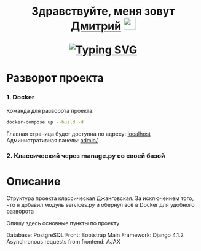 <h1 align="center">Здравствуйте, меня зовут <a href="https://krasnoyarsk.hh.ru/applicant/resumes/view?resume=b609b18aff0b2682a10039ed1f38764d654268" target="_blank">Дмитрий</a>
<img src="https://github.com/blackcater/blackcater/raw/main/images/Hi.gif" height="32"/>
<p align="center">
<a href="https://git.io/typing-svg"><img src="https://readme-typing-svg.herokuapp.com?font=Fira+Code&weight=600&pause=1000&center=true&vCenter=true&width=435&lines=%D0%AD%D1%82%D0%BE+%D0%BC%D0%BE%D1%91+%D1%82%D0%B5%D1%81%D1%82%D0%BE%D0%B2%D0%BE%D0%B5+%D0%B7%D0%B0%D0%B4%D0%B0%D0%BD%D0%B8%D0%B5" alt="Typing SVG" /></a>
</p>
</h1>

<h1>
    Разворот проекта
</h1>

<div>
<h3>1. Docker</h3>
Команда для разворота проекта:

```bash
docker-compose up --build -d
```

Главная страница будет доступна по адресу: <a href="http://localhost/" target="_blank">localhost</a><br>
Административная панель: <a href="http://localhost/admin/" target="_blank">admin/</a><br>

<h3>2. Классический через manage.py со своей базой</h3>

</div>

<h1>
    Описание
</h1>

Структура проекта классическая Джанговская. За исключением того, что я добавил модуль services.py и обернул всё в Docker для удобного разворота

Опишу здесь основные пункты по проекту

Database: PostgreSQL
Front: Bootstrap
Main Framework: Django 4.1.2
Asynchronous requests from frontend: AJAX

